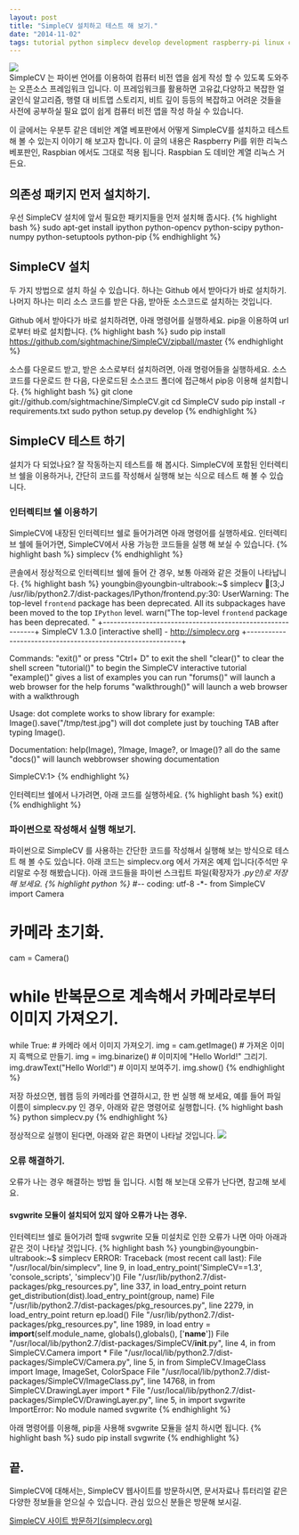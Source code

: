 ```yaml
---
layout: post
title: "SimpleCV 설치하고 테스트 해 보기."
date: "2014-11-02"
tags: tutorial python simplecv develop development raspberry-pi linux computer-vision
---
```

<img class="image-wrapper" src="{{ site.url }}/resources/SM_logo_color.png"><br>
SimpleCV 는 파이썬 언어를 이용하여 컴퓨터 비전 앱을 쉽게 작성 할 수 있도록 도와주는 오픈소스 프레임워크 입니다.
이 프레임워크를 활용하면 고유값,다양하고 복잡한 얼굴인식 알고리즘, 행렬 대 비트맵 스토리지, 비트 깊이 등등의
복잡하고 어려운 것들을 사전에 공부하실 필요 없이 쉽게 컴퓨터 비전 앱을 작성 하실 수 있습니다.

이 글에서는 우분투 같은 데비안 계열 베포판에서 어떻게 SimpleCV를 설치하고 테스트 해 볼 수 있는지 이야기 해 보고자 합니다.
이 글의 내용은 Raspberry Pi를 위한 리눅스 베포판인, Raspbian 에서도 그대로 적용 됩니다. Raspbian 도 데비안 계열 리눅스 거든요.

## 의존성 패키지 먼저 설치하기.

우선 SimpleCV 설치에 앞서 필요한 패키지들을 먼저 설치해 줍시다.
{% highlight bash %}
sudo apt-get install ipython python-opencv python-scipy python-numpy python-setuptools python-pip
{% endhighlight %}

## SimpleCV 설치

두 가지 방법으로 설치 하실 수 있습니다. 하나는 Github 에서 받아다가 바로 설치하기.
나머지 하나는 미리 소스 코드를 받은 다음, 받아둔 소스코드로 설치하는 것입니다.

Github 에서 받아다가 바로 설치하려면, 아래 명령어를 실행하세요. pip을 이용하여 url로부터 바로 설치합니다.
{% highlight bash %}
sudo pip install https://github.com/sightmachine/SimpleCV/zipball/master
{% endhighlight %}

소스를 다운로드 받고, 받은 소스로부터 설치하려면, 아래 명령어들을 실행하세요.
소스코드를 다운로드 한 다음, 다운로드된 소스코드 폴더에 접근해서 pip응 이용해 설치합니다.
{% highlight bash %}
git clone git://github.com/sightmachine/SimpleCV.git
cd SimpleCV
sudo pip install -r requirements.txt
sudo python setup.py develop
{% endhighlight %}

## SimpleCV 테스트 하기

설치가 다 되었나요? 잘 작동하는지 테스트를 해 봅시다. SimpleCV에 포함된 인터렉티브 쉘을 이용하거나,
간단히 코드를 작성해서 실행해 보는 식으로 테스트 해 볼 수 있습니다.

### 인터렉티브 쉘 이용하기

SimpleCV에 내장된 인터렉티브 쉘로 들어가려면 아래 명령어를 실행하세요. 인터렉티브 쉘에 들어가면,
SimpleCV에서 사용 가능한 코드들을 실행 해 보실 수 있습니다.
{% highlight bash %}
simplecv
{% endhighlight %}

콘솔에서 정상적으로 인터렉티브 쉘에 들어 간 경우, 보통 아래와 같은 것들이 나타납니다.
{% highlight bash %}
youngbin@youngbin-ultrabook:~$ simplecv
[3;J
/usr/lib/python2.7/dist-packages/IPython/frontend.py:30: UserWarning: The top-level `frontend` package has been deprecated. All its subpackages have been moved to the top `IPython` level.
  warn("The top-level `frontend` package has been deprecated. "
+-----------------------------------------------------------+
 SimpleCV 1.3.0 [interactive shell] - http://simplecv.org
+-----------------------------------------------------------+

Commands:
	"exit()" or press "Ctrl+ D" to exit the shell
	"clear()" to clear the shell screen
	"tutorial()" to begin the SimpleCV interactive tutorial
	"example()" gives a list of examples you can run
	"forums()" will launch a web browser for the help forums
	"walkthrough()" will launch a web browser with a walkthrough

Usage:
	dot complete works to show library
	for example: Image().save("/tmp/test.jpg") will dot complete
	just by touching TAB after typing Image().

Documentation:
	help(Image), ?Image, Image?, or Image()? all do the same
	"docs()" will launch webbrowser showing documentation

SimpleCV:1>
{% endhighlight %}

인터렉티브 쉘에서 나가려면, 아래 코드를 실행하세요.
{% highlight bash %}
exit()
{% endhighlight %}

### 파이썬으로 작성해서 실행 해보기.
파이썬으로 SimpleCV 를 사용하는 간단한 코드를 작성해서 실행해 보는 방식으로 테스트 해 볼 수도 있습니다.
아래 코드는 simplecv.org 에서 가져온 예제 입니다(주석만 우리말로 수정 해봤습니다).
아래 코드들을 파이썬 스크립트 파일(확장자가 *.py인)로 저장해 보세요.
{% highlight python %}
#-*- coding: utf-8 -*-
from SimpleCV import Camera
# 카메라 초기화.
cam = Camera()
# while 반복문으로 계속해서 카메라로부터 이미지 가져오기.
while True:
    # 카메라 에서 이미지 가져오기.
    img = cam.getImage()
    # 가져온 이미지 흑백으로 만들기.
    img = img.binarize()
    # 이미지에 "Hello World!" 그리기.
    img.drawText("Hello World!")
    # 이미지 보여주기.
    img.show()
{% endhighlight %}

저장 하셨으면, 웹캠 등의 카메라를 연결하시고,
한 번 실행 해 보세요, 예를 들어 파일 이름이 simplecv.py 인 경우, 아래와 같은 명령어로 실행합니다.
{% highlight bash %}
python simplecv.py
{% endhighlight %}

정상적으로 실행이 된다면, 아래와 같은 화면이 나타날 것입니다.
<img class="image-wrapper" src="{{ site.url }}/resources/simplecv_example.png"><br>

### 오류 해결하기.
오류가 나는 경우 해결하는 방법 들 입니다. 시험 해 보는대 오류가 난다면, 참고해 보세요.

#### svgwrite 모듈이 설치되어 있지 않아 오류가 나는 경우.

인터렉티브 쉘로 들어가려 할때 svgwrite 모듈 미설치로 인한 오류가 나면 아마 아래과 같은 것이 나타날 것입니다.
{% highlight bash %}
youngbin@youngbin-ultrabook:~$ simplecv
ERROR:
Traceback (most recent call last):
  File "/usr/local/bin/simplecv", line 9, in <module>
    load_entry_point('SimpleCV==1.3', 'console_scripts', 'simplecv')()
  File "/usr/lib/python2.7/dist-packages/pkg_resources.py", line 337, in load_entry_point
    return get_distribution(dist).load_entry_point(group, name)
  File "/usr/lib/python2.7/dist-packages/pkg_resources.py", line 2279, in load_entry_point
    return ep.load()
  File "/usr/lib/python2.7/dist-packages/pkg_resources.py", line 1989, in load
    entry = __import__(self.module_name, globals(),globals(), ['__name__'])
  File "/usr/local/lib/python2.7/dist-packages/SimpleCV/__init__.py", line 4, in <module>
    from SimpleCV.Camera import *
  File "/usr/local/lib/python2.7/dist-packages/SimpleCV/Camera.py", line 5, in <module>
    from SimpleCV.ImageClass import Image, ImageSet, ColorSpace
  File "/usr/local/lib/python2.7/dist-packages/SimpleCV/ImageClass.py", line 14768, in <module>
    from SimpleCV.DrawingLayer import *
  File "/usr/local/lib/python2.7/dist-packages/SimpleCV/DrawingLayer.py", line 5, in <module>
    import svgwrite
ImportError: No module named svgwrite
{% endhighlight %}

아래 명령어를 이용해, pip을 사용해 svgwrite 모듈을 설치 하시면 됩니다.
{% highlight bash %}
sudo pip install svgwrite
{% endhighlight %}

## 끝.
SimpleCV에 대해서는, SimpleCV 웹사이트를 방문하시면, 문서자료나 튜터리얼 같은 다양한 정보들을 얻으실 수 있습니다.
관심 있으신 분들은 방문해 보시길.

<a href="http://simplecv.org">SimpleCV 사이트 방문하기(simplecv.org)</a>
